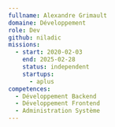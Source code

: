 ```yaml
---
fullname: Alexandre Grimault
domaine: Développement
role: Dev
github: niladic
missions:
  - start: 2020-02-03
    end: 2025-02-28
    status: independent
    startups:
      - aplus
competences:
  - Développement Backend
  - Développement Frontend
  - Administration Système
---
```

